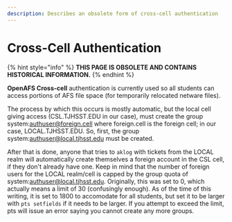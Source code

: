 ```yaml
---
description: Describes an obsolete form of cross-cell authentication
---
```


# Cross-Cell Authentication

{% hint style="info" %}
**THIS PAGE IS OBSOLETE AND CONTAINS HISTORICAL INFORMATION.**
{% endhint %}

**OpenAFS Cross-cell** authentication is currently used so all students can access portions of AFS file space \(for temporarily relocated netware files\).

The process by which this occurs is mostly automatic, but the local cell giving access \(CSL.TJHSST.EDU in our case\), must create the group system:authuser@foreign.cell where foreign.cell is the foreign cell; in our case, LOCAL.TJHSST.EDU. So, first, the group system:authuser@local.tjhsst.edu must be created.

After that is done, anyone that tries to `aklog` with tickets from the LOCAL realm will automatically create themselves a foreign account in the CSL cell, if they don't already have one. Keep in mind that the number of foreign users for the LOCAL realm/cell is capped by the group quota of system:authuser@local.tjhsst.edu. Originally, this was set to 0, which actually means a limit of 30 \(confusingly enough\). As of the time of this writing, it is set to 1800 to accomodate for all students, but set it to be larger with `pts setfields` if it needs to be larger. If you attempt to exceed the limit, pts will issue an error saying you cannot create any more groups.

